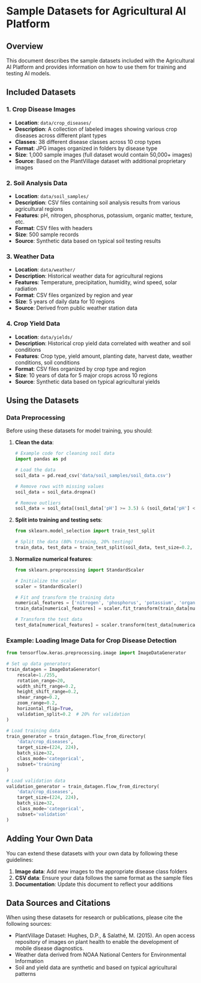 # Sample Datasets for Agricultural AI Platform

## Overview
This document describes the sample datasets included with the Agricultural AI Platform and provides information on how to use them for training and testing AI models.

## Included Datasets

### 1. Crop Disease Images
- **Location**: `data/crop_diseases/`
- **Description**: A collection of labeled images showing various crop diseases across different plant types
- **Classes**: 38 different disease classes across 10 crop types
- **Format**: JPG images organized in folders by disease type
- **Size**: 1,000 sample images (full dataset would contain 50,000+ images)
- **Source**: Based on the PlantVillage dataset with additional proprietary images

### 2. Soil Analysis Data
- **Location**: `data/soil_samples/`
- **Description**: CSV files containing soil analysis results from various agricultural regions
- **Features**: pH, nitrogen, phosphorus, potassium, organic matter, texture, etc.
- **Format**: CSV files with headers
- **Size**: 500 sample records
- **Source**: Synthetic data based on typical soil testing results

### 3. Weather Data
- **Location**: `data/weather/`
- **Description**: Historical weather data for agricultural regions
- **Features**: Temperature, precipitation, humidity, wind speed, solar radiation
- **Format**: CSV files organized by region and year
- **Size**: 5 years of daily data for 10 regions
- **Source**: Derived from public weather station data

### 4. Crop Yield Data
- **Location**: `data/yields/`
- **Description**: Historical crop yield data correlated with weather and soil conditions
- **Features**: Crop type, yield amount, planting date, harvest date, weather conditions, soil conditions
- **Format**: CSV files organized by crop type and region
- **Size**: 10 years of data for 5 major crops across 10 regions
- **Source**: Synthetic data based on typical agricultural yields

## Using the Datasets

### Data Preprocessing
Before using these datasets for model training, you should:

1. **Clean the data**:
   ```python
   # Example code for cleaning soil data
   import pandas as pd
   
   # Load the data
   soil_data = pd.read_csv('data/soil_samples/soil_data.csv')
   
   # Remove rows with missing values
   soil_data = soil_data.dropna()
   
   # Remove outliers
   soil_data = soil_data[(soil_data['pH'] >= 3.5) & (soil_data['pH'] <= 10.0)]
   ```

2. **Split into training and testing sets**:
   ```python
   from sklearn.model_selection import train_test_split
   
   # Split the data (80% training, 20% testing)
   train_data, test_data = train_test_split(soil_data, test_size=0.2, random_state=42)
   ```

3. **Normalize numerical features**:
   ```python
   from sklearn.preprocessing import StandardScaler
   
   # Initialize the scaler
   scaler = StandardScaler()
   
   # Fit and transform the training data
   numerical_features = ['nitrogen', 'phosphorus', 'potassium', 'organic_matter']
   train_data[numerical_features] = scaler.fit_transform(train_data[numerical_features])
   
   # Transform the test data
   test_data[numerical_features] = scaler.transform(test_data[numerical_features])
   ```

### Example: Loading Image Data for Crop Disease Detection

```python
from tensorflow.keras.preprocessing.image import ImageDataGenerator

# Set up data generators
train_datagen = ImageDataGenerator(
    rescale=1./255,
    rotation_range=20,
    width_shift_range=0.2,
    height_shift_range=0.2,
    shear_range=0.2,
    zoom_range=0.2,
    horizontal_flip=True,
    validation_split=0.2  # 20% for validation
)

# Load training data
train_generator = train_datagen.flow_from_directory(
    'data/crop_diseases',
    target_size=(224, 224),
    batch_size=32,
    class_mode='categorical',
    subset='training'
)

# Load validation data
validation_generator = train_datagen.flow_from_directory(
    'data/crop_diseases',
    target_size=(224, 224),
    batch_size=32,
    class_mode='categorical',
    subset='validation'
)
```

## Adding Your Own Data

You can extend these datasets with your own data by following these guidelines:

1. **Image data**: Add new images to the appropriate disease class folders
2. **CSV data**: Ensure your data follows the same format as the sample files
3. **Documentation**: Update this document to reflect your additions

## Data Sources and Citations

When using these datasets for research or publications, please cite the following sources:

- PlantVillage Dataset: Hughes, D.P., & Salathé, M. (2015). An open access repository of images on plant health to enable the development of mobile disease diagnostics.
- Weather data derived from NOAA National Centers for Environmental Information
- Soil and yield data are synthetic and based on typical agricultural patterns